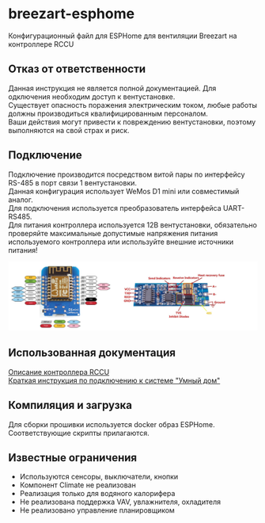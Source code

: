 # breezart-esphome
Конфигурационный файл для ESPHome для вентиляции Breezart на контроллере RCCU

## Отказ от ответственности
Данная инструкция не является полной документацией. Для одключения необходим доступ к вентустановке. \
Существует опасность поражения электрическим током, любые работы должны производиться квалифицированным персоналом. \
Ваши действия могут привести к повреждению вентустановки, поэтому выполняются на свой страх и риск.

## Подключение
Подключение производится посредством витой пары по интерфейсу RS-485 в порт связи 1 вентустановки. \
Данная конфигурация использует WeMos D1 mini или совместимый аналог. \
Для подключения используется преобразователь интерфейса UART-RS485. \
Для питания контроллера используется 12В вентустановки, обязательно проверяйте максимальные допустимые напряжения питания используемого контроллера или используйте внешние источники питания!

![alt text](https://github.com/IronShaft/breezart-esphome/blob/main/d1-rs485.jpg?raw=true)

## Использованная документация
[Описание контроллера RCCU](https://breezart.ru/tech/automation_breezart.pdf) \
[Краткая инструкция по подключению к системе "Умный дом"](https://breezart.ru/tech/breezart_smart_home_rccu.pdf)

## Компиляция и загрузка
Для сборки прошивки используется docker образ ESPHome. Соответствующие скрипты прилагаются.

## Известные ограничения
- Используются сенсоры, выключатели, кнопки
- Компонент Climate не реализован
- Реализация только для водяного калорифера
- Не реализована поддержка VAV, увлажнителя, охладителя
- Не реализовано управление планировщиком
